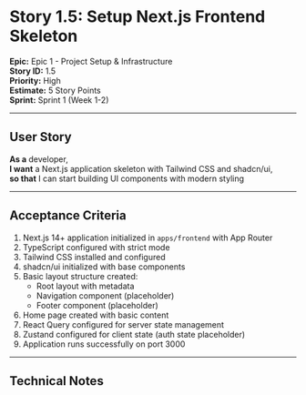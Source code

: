 # Story 1.5: Setup Next.js Frontend Skeleton

**Epic:** Epic 1 - Project Setup & Infrastructure  
**Story ID:** 1.5  
**Priority:** High  
**Estimate:** 5 Story Points  
**Sprint:** Sprint 1 (Week 1-2)

---

## User Story

**As a** developer,  
**I want** a Next.js application skeleton with Tailwind CSS and shadcn/ui,  
**so that** I can start building UI components with modern styling

---

## Acceptance Criteria

1. Next.js 14+ application initialized in `apps/frontend` with App Router
2. TypeScript configured with strict mode
3. Tailwind CSS installed and configured
4. shadcn/ui initialized with base components
5. Basic layout structure created:
   - Root layout with metadata
   - Navigation component (placeholder)
   - Footer component (placeholder)
6. Home page created with basic content
7. React Query configured for server state management
8. Zustand configured for client state (auth state placeholder)
9. Application runs successfully on port 3000

---

## Technical Notes

- Use Next.js App Router (not Pages Router)
- Install shadcn/ui components: Button, Card, Input, Label
- Configure Tailwind with custom theme colors
- React Query provider setup in root layout
- Environment variables for API URL: `NEXT_PUBLIC_API_URL`

---

## Dependencies

- Story 1.1 (Monorepo structure)
- Story 1.4 (Backend API for integration)

---

## Testing Requirements

- Verify Next.js application starts
- Verify Tailwind CSS works
- Verify shadcn/ui components render
- Verify React Query provider works
- Verify Zustand store works
- Verify API calls can be made to backend

---

## Definition of Done

- [ ] Next.js application running
- [ ] Tailwind CSS configured
- [ ] shadcn/ui initialized
- [ ] Basic layout created
- [ ] React Query configured
- [ ] Zustand configured
- [ ] Documentation updated
- [ ] Code reviewed and merged
